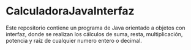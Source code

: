 # CalculadoraJavaInterfaz
Este repositorio contiene un programa de Java orientado a objetos con interfaz, donde se realizan los cálculos de  suma, resta, multiplicación, potencia y raíz de cualquier numero entero o decimal.
